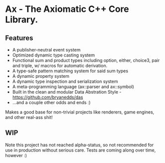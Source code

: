 Ax - The Axiomatic C++ Core Library.
===

Features
---

- A publisher-neutral event system
- Optimized dynamic type casting system
- Functional sum and product types including option, either, choice3, pair and triple, w/ macros for automatic derivation.
- A type-safe pattern matching system for said sum types
- A dynamic property system
- A dynamic type inspection and serialization system
- A meta-programming language (ax::parser and ax::symbol)
- Built in the clean and modular Data Abstration Style - https://github.com/bryanedds/das
- ...and a couple other odds and ends :)

Makes a good base for non-trivial projects like renderers, game engines, and other real-ass shit!

WIP
---
Note this project has not reached alpha-status, so not recommended for use in production without serious care. Tests are coming along over time, however :)

